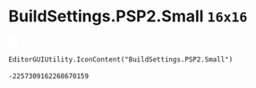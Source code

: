 # BuildSettings.PSP2.Small `16x16`
<img src="/img/BuildSettings.PSP2.Small.png" width=16 height=16>

``` CSharp
EditorGUIUtility.IconContent("BuildSettings.PSP2.Small")
```
```
-2257309162268670159
```
